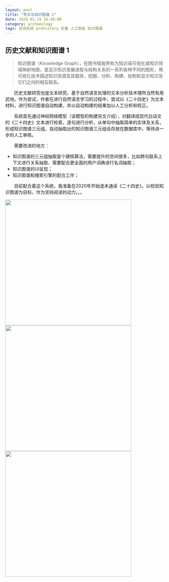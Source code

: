 ```yaml
---
layout: post
title: "考古与知识图谱 1"
date: 2020-01-19 16:49:00
category: archaeology
tags: 在线系统 prehistory 定量 人工智能 知识图谱
---
```


## 历史文献和知识图谱 1

> 知识图谱（Knowledge Graph），在图书情报界称为知识域可视化或知识领域映射地图，是显示知识发展进程与结构关系的一系列各种不同的图形，用可视化技术描述知识资源及其载体，挖掘、分析、构建、绘制和显示知识及它们之间的相互联系。

  
&emsp;&emsp;历史文献研究也是文本研究，基于自然语言处理的文本分析技术理所当然有用武地。作为尝试，作者在进行自然语言学习的过程中，尝试以《二十四史》为文本材料，进行知识图谱自动构建，并以自动构建的结果加以人工分析和校正。

&emsp;&emsp;系统首先通过神经网络模型（该模型的构建另文介绍），对翻译成现代白话文的《二十四史》文本进行检索，逐句进行分析，从单句中抽取简单的实体及关系，形成知识图谱三元组。自动抽取出的知识图谱三元组会存放在数据库中，等待进一步的人工审核。

&emsp;&emsp;需要改进的地方：
* 知识图谱的三元组抽取是个硬核算法，需要提升的空间很多，比如跨句联系上下文进行关系抽取、需要配合更全面的用户词典进行名词抽取；
* 知识图谱的UI呈现；
* 知识图谱和搜索引擎的配合工作；

&emsp;&emsp;目前配合着这个系统，我准备在2020年开始逐本通读《二十四史》，以校验知识图谱为目标，作为坚持阅读的动力。。。


<img width="400" height="400" style="align: center;" src="https://caimmy.github.io/img/202001/kn_sel1.jpg">


<img width="400" height="400" style="align: center;" src="https://caimmy.github.io/img/202001/kn_sel2.jpg">

<img width="400" height="400" style="align: center;" src="https://caimmy.github.io/img/202001/kn_sel3.jpg">